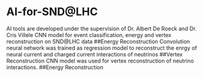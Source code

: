 # AI-for-SND@LHC 
AI tools are developed under the supervision of Dr. Albert De Roeck and Dr. Cris Villele
CNN model for event classification, energy and vertex reconstruction on SND@LHC data
##Energy Reconstruction
Convolution neural network was trained as regression model to reconstruct the enrgy of neural current and charged current interactions of neutrinos
##Vertex Reconstruction
CNN model was used for vertex reconstruction of neutrino interactions.
##Energy Reconstruction
